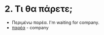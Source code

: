 # 2. Τι θα πάρετε;

* Περιμένω παρέα. I'm waiting for company.
* [παρέα](https://el.wiktionary.org/wiki/%CF%80%CE%B1%CF%81%CE%AD%CE%B1) - company
